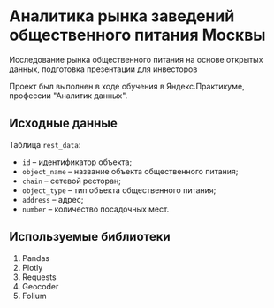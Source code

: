 # Аналитика рынка заведений общественного питания Москвы

Исследование рынка общественного питания на основе открытых данных, подготовка презентации для инвесторов

Проект был выполнен в ходе обучения в Яндекс.Практикуме, профессии "Аналитик данных".

## Исходные данные

Таблица `rest_data`:

   - `id` – идентификатор объекта;
   - `object_name` – название объекта общественного питания;
   - `chain` – сетевой ресторан;
   - `object_type` – тип объекта общественного питания;
   - `address` – адрес;
   - `number` – количество посадочных мест.

## Используемые библиотеки

1. Pandas
2. Plotly
3. Requests
4. Geocoder
5. Folium
